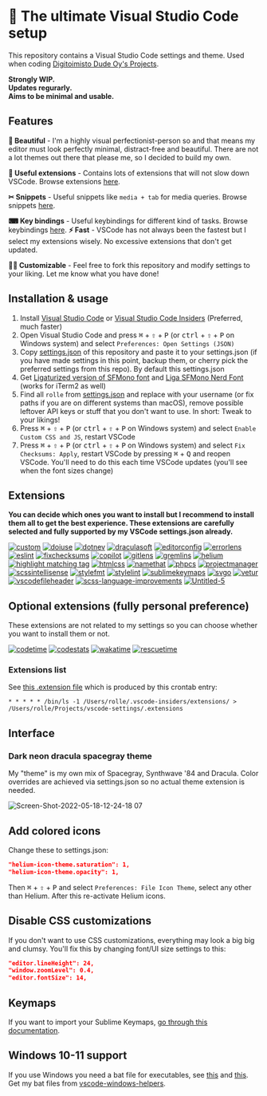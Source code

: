 # 🚀 The ultimate Visual Studio Code setup

This repository contains a Visual Studio Code settings and theme.
Used when coding [Digitoimisto Dude Oy's Projects](https://github.com/digitoimistodude).

**Strongly WIP.**<br>
**Updates regurarly.**<br>
**Aims to be minimal and usable.**<br>

## Features

**🎨 Beautiful** - I'm a highly visual perfectionist-person so and that means my editor must look perfectly minimal, distract-free and beautiful. There are not a lot themes out there that please me, so I decided to build my own.

**🧠 Useful extensions** - Contains lots of extensions that will not slow down VSCode. Browse extensions [here](#extensions).

**✂ Snippets** - Useful snippets like `media + tab` for media queries. Browse snippets [here](https://github.com/ronilaukkarinen/vscode-settings/tree/master/snippets).

**⌨ Key bindings** - Useful keybindings for different kind of tasks. Browse keybindings [here](https://github.com/ronilaukkarinen/vscode-settings/blob/master/keybindings.json).
**⚡ Fast** - VSCode has not always been the fastest but I select my extensions wisely. No excessive extensions that don't get updated.

**👨‍💻 Customizable** - Feel free to fork this repository and modify settings to your liking. Let me know what you have done!

## Installation & usage

1. Install [Visual Studio Code](https://code.visualstudio.com/) or [Visual Studio Code Insiders](https://code.visualstudio.com/insiders/) (Preferred, much faster)
2. Open Visual Studio Code and press <kbd>⌘</kbd> <span>+</span> <kbd>⇧</kbd> <span>+</span> <kbd>P</kbd> (or <kbd>ctrl</kbd> <span>+</span> <kbd>⇧</kbd> <span>+</span> <kbd>P</kbd> on Windows system) and select `Preferences: Open Settings (JSON)`
3. Copy [settings.json](https://raw.githubusercontent.com/ronilaukkarinen/vscode-settings/master/settings.json) of this repository and paste it to your settings.json (if you have made settings in this point, backup them, or cherry pick the preferred settings from this repo). By default this settings.json
4. Get [Ligaturized version of SFMono font](https://github.com/lemeb/a-better-ligaturizer/blob/master/output-fonts/SFMono.ttf) and [Liga SFMono Nerd Font](https://github.com/shaunsingh/SFMono-Nerd-Font-Ligaturized) (works for iTerm2 as well)
5. Find all `rolle` from [settings.json](https://raw.githubusercontent.com/ronilaukkarinen/vscode-settings/master/settings.json) and replace with your username (or fix paths if you are on different systems than macOS), remove possible leftover API keys or stuff that you don't want to use. In short: Tweak to your likings!
6. Press <kbd>⌘</kbd> <span>+</span> <kbd>⇧</kbd> <span>+</span> <kbd>P</kbd> (or <kbd>ctrl</kbd> <span>+</span> <kbd>⇧</kbd> <span>+</span> <kbd>P</kbd> on Windows system) and select `Enable Custom CSS and JS`, restart VSCode
7. Press <kbd>⌘</kbd> <span>+</span> <kbd>⇧</kbd> <span>+</span> <kbd>P</kbd> (or <kbd>ctrl</kbd> <span>+</span> <kbd>⇧</kbd> <span>+</span> <kbd>P</kbd> on Windows system) and select `Fix Checksums: Apply`, restart VSCode by pressing  <kbd>⌘</kbd> <span>+</span> <kbd>Q</kbd> and reopen VSCode. You'll need to do this each time VSCode updates (you'll see when the font sizes change)

## Extensions

**You can decide which ones you want to install but I recommend to install them all to get the best experience. These extensions are carefully selected and fully supported by my VSCode settings.json already.**

[![custom](https://user-images.githubusercontent.com/1534150/169010107-47b0a358-7107-4097-b152-ee3c0676aec2.jpg)](https://marketplace.visualstudio.com/items?itemName=be5invis.vscode-custom-css) [![doiuse](https://user-images.githubusercontent.com/1534150/169010213-7ce820ae-4e31-4bc7-9dfe-c05293e2acf3.jpg)](https://marketplace.visualstudio.com/items?itemName=mrmlnc.vscode-doiuse) [![dotnev](https://user-images.githubusercontent.com/1534150/169011125-f44eb153-618f-4cda-af12-36a6e129b9c6.jpg)](https://marketplace.visualstudio.com/items?itemName=mikestead.dotenv) [![draculasoft](https://user-images.githubusercontent.com/1534150/169011196-483d7b2b-7019-457a-82f4-5bfa39dc0445.jpg)](https://marketplace.visualstudio.com/items?itemName=yomed.theme-dracula-soft) [![editorconfig](https://user-images.githubusercontent.com/1534150/169011405-e3d8c3ac-5fd5-4073-9c02-90d87d3d293b.jpg)](https://marketplace.visualstudio.com/items?itemName=EditorConfig.EditorConfig) [![errorlens](https://user-images.githubusercontent.com/1534150/169011505-7cd30b14-c71f-472e-9bc8-e9be21e3cc79.jpg)](https://marketplace.visualstudio.com/items?itemName=usernamehw.errorlens) [![eslint](https://user-images.githubusercontent.com/1534150/169011658-3c306ae4-c6e3-4c8f-9de2-40841f0424c9.jpg)](https://marketplace.visualstudio.com/items?itemName=dbaeumer.vscode-eslint) [![fixchecksums](https://user-images.githubusercontent.com/1534150/169012114-32d71a14-45d3-446c-944f-727f468cbbbc.jpg)](https://marketplace.visualstudio.com/items?itemName=lehni.vscode-fix-checksums) [![copilot](https://user-images.githubusercontent.com/1534150/169012224-d246cdf9-71a5-41c0-b436-7a95773837ba.jpg)](https://marketplace.visualstudio.com/items?itemName=GitHub.copilot) [![gitlens](https://user-images.githubusercontent.com/1534150/169012292-feb5921d-943f-46d9-bd77-c1b3ee8324bf.jpg)](https://marketplace.visualstudio.com/items?itemName=eamodio.gitlens) [![gremlins](https://user-images.githubusercontent.com/1534150/169012379-a1590bf1-2027-42d9-8783-d53cffa2d513.jpg)](https://marketplace.visualstudio.com/items?itemName=nhoizey.gremlins) [![helium](https://user-images.githubusercontent.com/1534150/169012440-8db77f09-662b-4aac-8883-ab40c8e093b6.jpg)](https://marketplace.visualstudio.com/items?itemName=helgardrichard.helium-icon-theme) [![highlight matching tag](https://user-images.githubusercontent.com/1534150/169012659-af3e5ee5-b7cf-4c5a-b0c2-a3563c2e5fd3.jpg)](https://marketplace.visualstudio.com/items?itemName=vincaslt.highlight-matching-tag) [![htmlcss](https://user-images.githubusercontent.com/1534150/169012766-49cb2677-6759-4694-8e55-9cd2e9272e40.jpg)](https://marketplace.visualstudio.com/items?itemName=ecmel.vscode-html-css) [![namethat](https://user-images.githubusercontent.com/1534150/169012864-3474d873-31d6-485b-a908-45d55181e1d1.jpg)](https://marketplace.visualstudio.com/items?itemName=guillaumedoutriaux.name-that-color) [![phpcs](https://user-images.githubusercontent.com/1534150/169013048-2df3535f-a5d7-4b8a-9875-feb2094a6f5e.jpg)](https://marketplace.visualstudio.com/items?itemName=ikappas.phpcs) [![projectmanager](https://user-images.githubusercontent.com/1534150/169013150-656e4aec-8c83-4439-8694-8f69713ff4d1.jpg)](https://marketplace.visualstudio.com/items?itemName=alefragnani.project-manager) [![scssintellisense](https://user-images.githubusercontent.com/1534150/169013301-71be361e-f8dd-4016-b618-fa4bbba8d692.jpg)](https://marketplace.visualstudio.com/items?itemName=mrmlnc.vscode-scss) [![stylefmt](https://user-images.githubusercontent.com/1534150/169013438-aa324da1-8520-4349-91d2-a868988dc812.jpg)](https://marketplace.visualstudio.com/items?itemName=ronilaukkarinen.vscode-stylefmt) [![stylelint](https://user-images.githubusercontent.com/1534150/169013559-571915dd-ddf8-49d3-9ca1-cbb4d77156e3.jpg)](https://marketplace.visualstudio.com/items?itemName=stylelint.vscode-stylelint) [![sublimekeymaps](https://user-images.githubusercontent.com/1534150/169013691-30ccd503-59ad-4def-bb3d-70c5043e89ee.jpg)](https://marketplace.visualstudio.com/items?itemName=ms-vscode.sublime-keybindings) [![svgo](https://user-images.githubusercontent.com/1534150/169013778-6d87922d-63eb-4615-894e-e789e983d1a0.jpg)](https://marketplace.visualstudio.com/items?itemName=1000ch.svgo) [![vetur](https://user-images.githubusercontent.com/1534150/169013857-3694394e-486b-448a-a1b1-1ca94b25b23e.jpg)](https://marketplace.visualstudio.com/items?itemName=octref.vetur) [![vscodefileheader](https://user-images.githubusercontent.com/1534150/169013942-11f80bb7-daa6-49e6-8070-899ef36a7b1e.jpg)](https://marketplace.visualstudio.com/items?itemName=jankincai.vscodefileheader) [![scss-language-improvements](https://user-images.githubusercontent.com/1534150/169248621-123544ed-f941-4d0f-826c-c1efd62fcc8a.png)](https://marketplace.visualstudio.com/items?itemName=ronilaukkarinen.scss-language-improvements) [![Untitled-5](https://user-images.githubusercontent.com/1534150/170866383-45b0ffb8-b555-412d-b48f-2c7e324e533f.jpg)](https://marketplace.visualstudio.com/items?itemName=vunguyentuan.vscode-css-variables)

## Optional extensions (fully personal preference)

These extensions are not related to my settings so you can choose whether you want to install them or not.

[![codetime](https://user-images.githubusercontent.com/1534150/169009107-90463206-d916-435a-b1d2-08980ae9ffdb.jpg)](https://marketplace.visualstudio.com/items?itemName=softwaredotcom.swdc-vscode) [![codestats](https://user-images.githubusercontent.com/1534150/169009947-e6cb5fa8-5d67-475d-9201-0fb26316e5e4.jpg)](https://marketplace.visualstudio.com/items?itemName=riussi.code-stats-vscode) [![wakatime](https://user-images.githubusercontent.com/1534150/169014037-30ad9dda-a503-482b-b58b-4c9f1f115b56.jpg)](https://marketplace.visualstudio.com/items?itemName=WakaTime.vscode-wakatime) [![rescuetime](https://user-images.githubusercontent.com/1534150/169013232-f7fc4b82-d290-4ab4-a954-cbfd8024f1fc.jpg)](https://marketplace.visualstudio.com/items?itemName=RescueTime.rescuetime)

### Extensions list

See [this .extension file](https://github.com/ronilaukkarinen/vscode-settings/blob/master/.extensions) which is produced by this crontab entry:

```shell
* * * * * /bin/ls -1 /Users/rolle/.vscode-insiders/extensions/ > /Users/rolle/Projects/vscode-settings/.extensions
```

## Interface

### Dark neon dracula spacegray theme

My "theme" is my own mix of Spacegray, Synthwave '84 and Dracula. Color overrides are achieved via settings.json so no actual theme extension is needed.

![Screen-Shot-2022-05-18-12-24-18 07](https://user-images.githubusercontent.com/1534150/169008168-ce74d88f-21fe-4b46-8896-912e1b9bc62a.png)

## Add colored icons

Change these to settings.json:

```json
"helium-icon-theme.saturation": 1,
"helium-icon-theme.opacity": 1,
```

Then <kbd>⌘</kbd> <span>+</span> <kbd>⇧</kbd> <span>+</span> <kbd>P</kbd> and select `Preferences: File Icon Theme`, select any other than Helium. After this re-activate Helium icons.

## Disable CSS customizations 

If you don't want to use CSS customizations, everything may look a big big and clumsy. You'll fix this by changing font/UI size settings to this:

```json
"editor.lineHeight": 24,
"window.zoomLevel": 0.4,
"editor.fontSize": 14,
```



## Keymaps

If you want to import your Sublime Keymaps, [go through this documentation](https://marketplace.visualstudio.com/items?itemName=ms-vscode.sublime-keybindings).

## Windows 10-11 support

If you use Windows you need a bat file for executables, see [this](https://github.com/microsoft/vscode/issues/22391#issuecomment-310593201) and [this](https://www.reddit.com/r/bashonubuntuonwindows/comments/77idb8/where_is_the_executable_for_the_new_wsl_ubuntu_in/donn90c/?utm_source=reddit&utm_medium=web2x&context=3). Get my bat files from [vscode-windows-helpers](https://github.com/ronilaukkarinen/vscode-windows-helpers).
